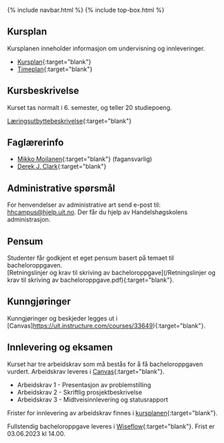 {% include navbar.html %}  {% include top-box.html %}



## Kursplan  

Kursplanen inneholder informasjon om undervisning og innleveringer.  

- [Kursplan](kursplan.md){:target="blank"}
- [Timeplan](https://timeplan.uit.no/emne_timeplan.php?sem=24v&module[]=SOK-2209-1#week-48){:target="blank"}


## Kursbeskrivelse 

Kurset tas normalt i 6. semester, og teller 20 studiepoeng.        

[Læringsutbyttebeskrivelse](https://uit.no/utdanning/aktivt/emne/SOK-2209){:target="blank"}   



## Faglærerinfo  

- [Mikko Moilanen](https://uit.no/ansatte/person?p_document_id=200602){:target="blank"} (fagansvarlig)
- [Derek J. Clark](https://uit.no/ansatte/derek.clark){:target="blank"}


 

## Administrative spørsmål

For henvendelser av administrative art send e-post til: <hhcampus@hjelp.uit.no>. Der får du hjelp av Handelshøgskolens administrasjon.


## Pensum  

Studenter får godkjent et eget pensum basert på temaet til bacheloroppgaven.           
[Retningslinjer og krav til skriving av bacheloroppgave](/Retningslinjer og krav til skriving av bacheloroppgave.pdf){:target="blank"}.


## Kunngjøringer  

Kunngjøringer og beskjeder legges ut i [Canvas]https://uit.instructure.com/courses/33649){:target="blank"}.


## Innlevering og eksamen  

Kurset har tre arbeidskrav som må bestås for å få bacheloroppgaven vurdert. Arbeidskrav leveres i [Canvas](https://uit.instructure.com/courses/33649/assignments){:target="blank"}.        
- Arbeidskrav 1 - Presentasjon av problemstilling
- Arbeidskrav 2 - Skriftlig prosjektbeskrivelse
- Arbeidskrav 3 - Midtveisinnlevering og statusrapport

Frister for innlevering av arbeidskrav finnes i [kursplanen](kursplan.md){:target="blank"}.

Fullstendig bacheloroppgave leveres i [Wiseflow](https://europe.wiseflow.net/login){:target="blank"}. Frist er 03.06.2023 kl 14.00.
